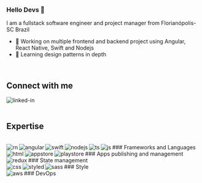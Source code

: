 ### Hello Devs 👋
I am a fullstack software engineer and project manager from Florianópolis-SC Brazil
- 🔭 Working on multiple frontend and backend project using Angular, React Native, Swift and Nodejs
- 🌱 Learning design patterns in depth
<br>

## Connect with me

[<img align="left" alt="linked-in" src="https://img.shields.io/badge/linkedin-%230077B5.svg?&style=for-the-badge&logo=linkedin&logoColor=white" />](https://www.linkedin.com/in/marcello-caon/?locale=en_US)

<br>
<br>

## Expertise
<br>
### Frameworks and Languages

<img align="left" alt="rn" src="https://img.shields.io/badge/react_native-%2320232a.svg?style=for-the-badge&logo=react&logoColor=%2361DAFB" />

<img align="left" alt="angular" src="https://img.shields.io/badge/angular-%23DD0031.svg?style=for-the-badge&logo=angular&logoColor=white" />

<img align="left" alt="swift" src="https://img.shields.io/badge/swift-F54A2A?style=for-the-badge&logo=swift&logoColor=white" />

<img align="left" alt="nodejs" src="https://img.shields.io/badge/node.js%20-%2343853D.svg?&style=for-the-badge&logo=node.js&logoColor=white" />

<img align="left" alt="ts" src="https://img.shields.io/badge/typescript-%23007ACC.svg?style=for-the-badge&logo=typescript&logoColor=white" />

<img align="left" alt="js" src="https://img.shields.io/badge/javascript-%23323330.svg?style=for-the-badge&logo=javascript&logoColor=%23F7DF1E" />

<img align="left" alt="html" src="https://img.shields.io/badge/html5-%23E34F26.svg?style=for-the-badge&logo=html5&logoColor=white" />

<br/>
### Apps publishing and management
<img align="left" alt="appstore" src="https://img.shields.io/badge/App_Store-0D96F6?style=for-the-badge&logo=app-store&logoColor=white" />

<img align="left" alt="playstore" src="https://img.shields.io/badge/Google_Play-414141?style=for-the-badge&logo=google-play&logoColor=white" />

<br>
### State management
<img align="left" alt="redux" src="https://img.shields.io/badge/redux-%23593d88.svg?style=for-the-badge&logo=redux&logoColor=white" />

<br>
### Style

<img align="left" alt="css" src="https://img.shields.io/badge/css3-%231572B6.svg?style=for-the-badge&logo=css3&logoColor=white" />

<img align="left" alt="styled" src="https://img.shields.io/badge/styled--components-DB7093?style=for-the-badge&logo=styled-components&logoColor=white" />

<img align="left" alt="sass" src="https://img.shields.io/badge/SASS-hotpink.svg?style=for-the-badge&logo=SASS&logoColor=white" />

<br>
### DevOps
<img align="left" alt="aws" src="https://img.shields.io/badge/Amazon%20AWS-%23232F3E?logo=amazon-aws&logoColor=white&style=for-the-badge" />
<br>
<br>
